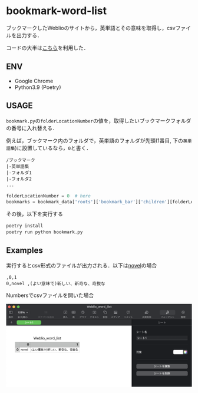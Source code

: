 # bookmark-word-list

ブックマークしたWeblioのサイトから，英単語とその意味を取得し，csvファイルを出力する．

コードの大半は[こちら](https://harigami.net/cd?hsh=c4a5b7ed-8821-4d0d-a60d-e93fa69a9d65#L17)を利用した．

## ENV

- Google Chrome
- Python3.9 (Poetry)

## USAGE

`bookmark.py`の`folderLocationNumber`の値を，取得したいブックマークフォルダの番号に入れ替える．

例えば，ブックマーク内のフォルダで，英単語のフォルダが先頭(1番目, 下の`英単語集`)に設置しているなら，`0`と書く．

```
/ブックマーク
|-英単語集
|-フォルダ1
|-フォルダ2
...
```

```Python
folderLocationNumber = 0  # here
bookmarks = bookmark_data['roots']['bookmark_bar']['children'][folderLocationNumber]['children']
```

その後，以下を実行する

```bash
poetry install
poetry run python bookmark.py
```

## Examples

実行するとcsv形式のファイルが出力される．以下は[novel](https://ejje.weblio.jp/content/novel)の場合

```
,0,1
0,novel ,(よい意味で)新しい、新奇な、奇抜な
```

Numbersでcsvファイルを開いた場合

![Numbers](./images/image.png)
